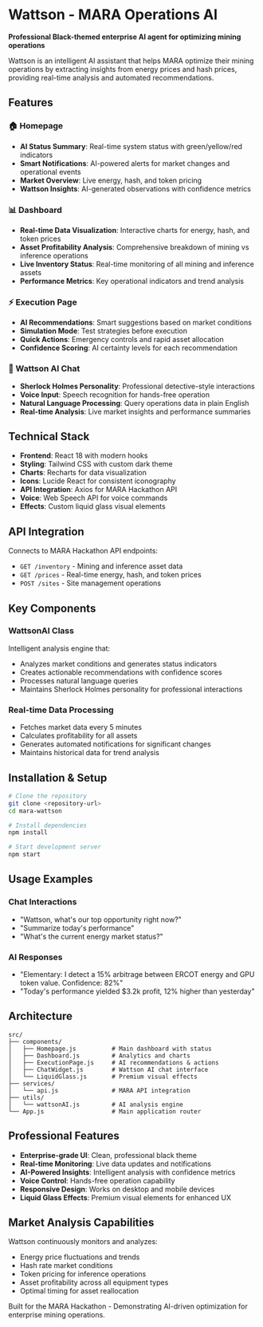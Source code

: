 # Wattson - MARA Operations AI

**Professional Black-themed enterprise AI agent for optimizing mining operations**

Wattson is an intelligent AI assistant that helps MARA optimize their mining operations by extracting insights from energy prices and hash prices, providing real-time analysis and automated recommendations.

## Features

### 🏠 Homepage
- **AI Status Summary**: Real-time system status with green/yellow/red indicators
- **Smart Notifications**: AI-powered alerts for market changes and operational events
- **Market Overview**: Live energy, hash, and token pricing
- **Wattson Insights**: AI-generated observations with confidence metrics

### 📊 Dashboard
- **Real-time Data Visualization**: Interactive charts for energy, hash, and token prices
- **Asset Profitability Analysis**: Comprehensive breakdown of mining vs inference operations
- **Live Inventory Status**: Real-time monitoring of all mining and inference assets
- **Performance Metrics**: Key operational indicators and trend analysis

### ⚡ Execution Page
- **AI Recommendations**: Smart suggestions based on market conditions
- **Simulation Mode**: Test strategies before execution
- **Quick Actions**: Emergency controls and rapid asset allocation
- **Confidence Scoring**: AI certainty levels for each recommendation

### 🤖 Wattson AI Chat
- **Sherlock Holmes Personality**: Professional detective-style interactions
- **Voice Input**: Speech recognition for hands-free operation
- **Natural Language Processing**: Query operations data in plain English
- **Real-time Analysis**: Live market insights and performance summaries

## Technical Stack

- **Frontend**: React 18 with modern hooks
- **Styling**: Tailwind CSS with custom dark theme
- **Charts**: Recharts for data visualization
- **Icons**: Lucide React for consistent iconography
- **API Integration**: Axios for MARA Hackathon API
- **Voice**: Web Speech API for voice commands
- **Effects**: Custom liquid glass visual elements

## API Integration

Connects to MARA Hackathon API endpoints:
- `GET /inventory` - Mining and inference asset data
- `GET /prices` - Real-time energy, hash, and token prices
- `POST /sites` - Site management operations

## Key Components

### WattsonAI Class
Intelligent analysis engine that:
- Analyzes market conditions and generates status indicators
- Creates actionable recommendations with confidence scores
- Processes natural language queries
- Maintains Sherlock Holmes personality for professional interactions

### Real-time Data Processing
- Fetches market data every 5 minutes
- Calculates profitability for all assets
- Generates automated notifications for significant changes
- Maintains historical data for trend analysis

## Installation & Setup

```bash
# Clone the repository
git clone <repository-url>
cd mara-wattson

# Install dependencies
npm install

# Start development server
npm start
```

## Usage Examples

### Chat Interactions
- "Wattson, what's our top opportunity right now?"
- "Summarize today's performance"
- "What's the current energy market status?"

### AI Responses
- "Elementary: I detect a 15% arbitrage between ERCOT energy and GPU token value. Confidence: 82%"
- "Today's performance yielded $3.2k profit, 12% higher than yesterday"

## Architecture

```
src/
├── components/
│   ├── Homepage.js          # Main dashboard with status
│   ├── Dashboard.js         # Analytics and charts
│   ├── ExecutionPage.js     # AI recommendations & actions
│   ├── ChatWidget.js        # Wattson AI chat interface
│   └── LiquidGlass.js       # Premium visual effects
├── services/
│   └── api.js               # MARA API integration
├── utils/
│   └── wattsonAI.js         # AI analysis engine
└── App.js                   # Main application router
```

## Professional Features

- **Enterprise-grade UI**: Clean, professional black theme
- **Real-time Monitoring**: Live data updates and notifications
- **AI-Powered Insights**: Intelligent analysis with confidence metrics
- **Voice Control**: Hands-free operation capability
- **Responsive Design**: Works on desktop and mobile devices
- **Liquid Glass Effects**: Premium visual elements for enhanced UX

## Market Analysis Capabilities

Wattson continuously monitors and analyzes:
- Energy price fluctuations and trends
- Hash rate market conditions
- Token pricing for inference operations
- Asset profitability across all equipment types
- Optimal timing for asset reallocation

Built for the MARA Hackathon - Demonstrating AI-driven optimization for enterprise mining operations.